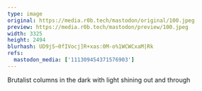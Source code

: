 ```yaml
---
type: image
original: https://media.r0b.tech/mastodon/original/100.jpeg
preview: https://media.r0b.tech/mastodon/preview/100.jpeg
width: 3325
height: 2494
blurhash: UD9jS~0fIVocj]R+xas:0M-o%1WCWCxaM|Rk
refs:
  mastodon_media: ['111309454371576903']
---
```


Brutalist columns in the dark with light shining out and through
